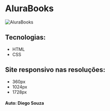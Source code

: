 # AluraBooks

![AluraBooks](https://github.com/diegofpolis/alurabooks/assets/106978663/7ed18686-f90c-4945-b2a8-212c309e2d75)

## Tecnologias:
* HTML
* CSS

## Site responsivo nas resoluções:
* 360px
* 1024px
* 1728px

#### Auto: Diego Souza

